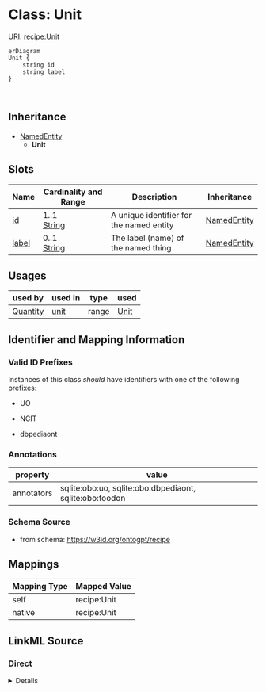 # Class: Unit



URI: [recipe:Unit](http://w3id.org/ontogpt/recipe/Unit)


```mermaid
erDiagram
Unit {
    string id  
    string label  
}



```




## Inheritance
* [NamedEntity](NamedEntity.md)
    * **Unit**



## Slots

| Name | Cardinality and Range | Description | Inheritance |
| ---  | --- | --- | --- |
| [id](id.md) | 1..1 <br/> [String](String.md) | A unique identifier for the named entity | [NamedEntity](NamedEntity.md) |
| [label](label.md) | 0..1 <br/> [String](String.md) | The label (name) of the named thing | [NamedEntity](NamedEntity.md) |





## Usages

| used by | used in | type | used |
| ---  | --- | --- | --- |
| [Quantity](Quantity.md) | [unit](unit.md) | range | [Unit](Unit.md) |






## Identifier and Mapping Information


### Valid ID Prefixes

Instances of this class *should* have identifiers with one of the following prefixes:

* UO

* NCIT

* dbpediaont






### Annotations

| property | value |
| --- | --- |
| annotators | sqlite:obo:uo, sqlite:obo:dbpediaont, sqlite:obo:foodon |



### Schema Source


* from schema: https://w3id.org/ontogpt/recipe





## Mappings

| Mapping Type | Mapped Value |
| ---  | ---  |
| self | recipe:Unit |
| native | recipe:Unit |





## LinkML Source

<!-- TODO: investigate https://stackoverflow.com/questions/37606292/how-to-create-tabbed-code-blocks-in-mkdocs-or-sphinx -->

### Direct

<details>
```yaml
name: Unit
id_prefixes:
- UO
- NCIT
- dbpediaont
annotations:
  annotators:
    tag: annotators
    value: sqlite:obo:uo, sqlite:obo:dbpediaont, sqlite:obo:foodon
from_schema: https://w3id.org/ontogpt/recipe
rank: 1000
is_a: NamedEntity

```
</details>

### Induced

<details>
```yaml
name: Unit
id_prefixes:
- UO
- NCIT
- dbpediaont
annotations:
  annotators:
    tag: annotators
    value: sqlite:obo:uo, sqlite:obo:dbpediaont, sqlite:obo:foodon
from_schema: https://w3id.org/ontogpt/recipe
rank: 1000
is_a: NamedEntity
attributes:
  id:
    name: id
    annotations:
      prompt.skip:
        tag: prompt.skip
        value: 'true'
    description: A unique identifier for the named entity
    comments:
    - this is populated during the grounding and normalization step
    from_schema: https://w3id.org/ontogpt/recipe
    rank: 1000
    identifier: true
    alias: id
    owner: Unit
    domain_of:
    - NamedEntity
    - Publication
    range: string
  label:
    name: label
    annotations:
      owl:
        tag: owl
        value: AnnotationProperty, AnnotationAssertion
    description: The label (name) of the named thing
    from_schema: https://w3id.org/ontogpt/recipe
    aliases:
    - name
    slot_uri: rdfs:label
    alias: label
    owner: Unit
    domain_of:
    - Recipe
    - NamedEntity
    range: string

```
</details>